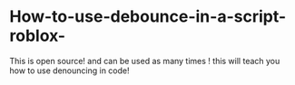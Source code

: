 # How-to-use-debounce-in-a-script-roblox-
This is open source! and can be used as many times ! this will teach you how to use denouncing in code! 
